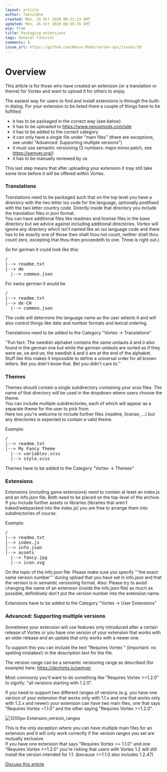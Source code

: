 ```yaml
---
layout: article
author: TanninOne
created: Mon, 26 Oct 2020 08:31:23 GMT
updated: Mon, 26 Oct 2020 08:55:35 GMT
wip: true
title: Packaging extensions
tags: General Tutorial
comments: 0
issue_url: https://github.com/Nexus-Mods/vortex-api/issues/10
---
```

# Overview

This article is for those who have created an extension (or a translation or theme) for Vortex and want to upload it for others to enjoy.

The easiest way for users to find and install extensions is through the built-in dialog. For your extension to be listed there a couple of things have to be fulfilled:

- it has to be packaged in the correct way (see below) 
- it has to be uploaded to https://www.nexusmods.com/site
- it has to be added to the correct category 
- it can only have a single file under "main files" (there are exceptions, see under "Advanced: Supporting multiple versions") 
- it must use semantic versioning (3 numbers:&nbsp;major.minor.patch, see https://semver.org/)
- it has to be manually reviewed by us 

This last step means that after uploading your extension it may still take some time before it will be offered within Vortex.

### Translations

Translations need to be packaged such that on the top level you have a directory with the two letter iso code for the language, optionally postfixed with the two letter country code. Directly inside that directory you include the translation files in json format.<br/> You can have additional files like readmes and license files in the base directory but we advice against including additional directories. Vortex will ignore any directory which isn't named like an iso language code and there has to be exactly one of those (two shalt thou not count, neither shalt thou count zero, excepting that thou then proceedeth to one. Three is right out.)

So for german it could&nbsp;look like this:
<pre>/
|--> readme.txt
|--> de
  |--> common.json
</pre>

For swiss german it would be
<pre>/
|--> readme.txt
|--> de-CH
  |--> common.json
</pre>


The code will determine the language name as the user selects it and will also control things like date and number formats and lexical ordering.

Translations need to be added to the Category "Vortex -> Translations"

''Fun fact: The swedish alphabet contains the same umlauts ä and ö also found in the german one but while the german umlauts&nbsp;are&nbsp;sorted&nbsp;as if they were&nbsp;ae, oe and ue, the swedish ä and ö&nbsp;are at the end of the alphabet. Stuff like this makes it impossible to define a universal order&nbsp;for all known letters. Bet you didn't know that. Bet you didn't care to.''

### Themes

Themes should contain a single subdirectory containing your scss files. The name of that directory will be used in the dropdown where users choose the theme.<br/> You can include multiple subdirectories, each of which will appear as a separate theme for the user to pick from.<br/> Here too you're welcome to include further files (readme, license, ...) but any directories is expected to contain a valid theme.

Example:
<pre>/
|--> readme.txt
|--> My Fancy Theme
  |--> variables.scss
  |--> style.scss</pre>

Themes have to be added to the Category "Vortex -> Themes"

### Extensions

Extensions (including game extensions) need to contain at least an index.js and an info.json file. Both need&nbsp;to be placed on the top-level of the archive. If you include further assets or libraries (libraries that aren't baked/webpacked into the index.js) you are free to arrange them into subdirectories of course.

Example:
<pre>/
|--> readme.txt
|--> index.js
|--> info.json
|--> assets
  |--> fancy.jpg
  |--> icon.svg
</pre>

On the topic of the info.json file: Please make sure you specify '''the exact same version number''' during upload that you have set in info.json and that the version is in semantic versioning format.
Also: Please try to avoid changing the name of an extension (inside the info.json file) as much as possible, definitively don't put the version number into the extension name.

Extensions have to be added to the Category "Vortex -> User Extensions"

### Advanced: Supporting multiple versions

Sometimes your extension will use features only introduced after a certain release of Vortex or you have one version of your extension that works with an older release and an update that only works with a newer one.

To support this you can include the text "Requires Vortex <version range>" (important: no spelling mistakes!) in the description text for the file.

 The version range can be a semantic versioning range as described (for example) here: https://devhints.io/semver

Most commonly you'll want to do something like "Requires Vortex >=1.2.0" to signify: "all versions starting with 1.2.0".

If you need to support two different ranges of versions (e.g. you have one version of your extension that works only with 1.1.x and one that works only with 1.2.x and newer) your extension can have two main files, one that says "Requires Vortex ~1.1.0" and the other saying "Requires Vortex >=1.2.0".

![1200px-Extension_version_ranges](https://user-images.githubusercontent.com/8525754/97150102-ed987d80-176d-11eb-9b80-06b8c62226cf.png)

This is the only exception where you can have multiple main files for an extension and it will only work correctly if the version ranges you set are mutually exclusive.<br/> If you have one extension that says "Requires Vortex >= 1.1.0" and one "Requires Vortex >=1.2.0" you're risking that users with Vortex 1.2 will still install the version intended for 1.1. (because >=1.1.0 also includes 1.2.47)


[Discuss this article](https://github.com/Nexus-Mods/vortex-api/issues/10)